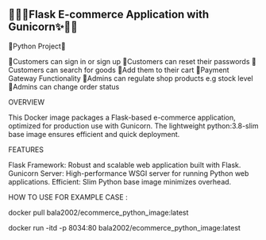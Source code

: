 ## 🐱‍🏍✨Flask E-commerce Application with Gunicorn✨🐱‍🏍

🐍Python Project🐍

📌Customers can sign in or sign up
📌Customers can reset their passwords
📌Customers can search for goods
📌Add them to their cart
📌Payment Gateway Functionality
📌Admins can regulate shop products e.g stock level
📌Admins can change order status


OVERVIEW

This Docker image packages a Flask-based e-commerce application, optimized for production use with Gunicorn. The lightweight python:3.8-slim base image ensures efficient and quick deployment.

FEATURES

Flask Framework: Robust and scalable web application built with Flask.
Gunicorn Server: High-performance WSGI server for running Python web applications.
Efficient: Slim Python base image minimizes overhead.

HOW TO USE 
FOR EXAMPLE CASE :

docker pull bala2002/ecommerce_python_image:latest   

docker run -itd -p 8034:80 bala2002/ecommerce_python_image:latest

